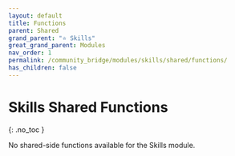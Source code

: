 ```yaml
---
layout: default
title: Functions
parent: Shared
grand_parent: "⭐ Skills"
great_grand_parent: Modules
nav_order: 1
permalink: /community_bridge/modules/skills/shared/functions/
has_children: false
---
```


# Skills Shared Functions
{: .no_toc }

No shared-side functions available for the Skills module.
